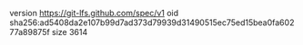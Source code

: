 version https://git-lfs.github.com/spec/v1
oid sha256:ad5408da2e107b99d7ad373d79939d31490515ec75ed15bea0fa60277a89875f
size 3614
